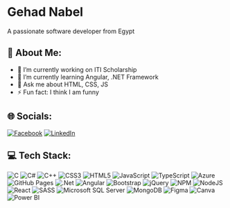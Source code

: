 # Gehad Nabel

A passionate software developer from Egypt

## 💫 About Me:
- 🔭 I’m currently working on ITI Scholarship
- 🌱 I’m currently learning Angular, .NET Framework
- 💬 Ask me about HTML, CSS, JS
- ⚡ Fun fact: I think I am funny

## 🌐 Socials:
[![Facebook](https://img.shields.io/badge/Facebook-%231877F2.svg?style=flat&logo=facebook&logoColor=white)](https://facebook.com/yourprofile)
[![LinkedIn](https://img.shields.io/badge/LinkedIn-%230077B5.svg?style=flat&logo=linkedin&logoColor=white)](https://linkedin.com/in/yourprofile)

## 💻 Tech Stack:
![C](https://img.shields.io/badge/c-%23239120.svg?style=flat&logo=csharp&logoColor=white)
![C#](https://img.shields.io/badge/c%23-%23239120.svg?style=flat&logo=csharp&logoColor=white)
![C++](https://img.shields.io/badge/c++-%2300599C.svg?style=flat&logo=cplusplus&logoColor=white)
![CSS3](https://img.shields.io/badge/css3-%231572B6.svg?style=flat&logo=css3&logoColor=white)
![HTML5](https://img.shields.io/badge/html5-%23E34F26.svg?style=flat&logo=html5&logoColor=white)
![JavaScript](https://img.shields.io/badge/javascript-%23F7DF1E.svg?style=flat&logo=javascript&logoColor=black)
![TypeScript](https://img.shields.io/badge/typescript-%23007ACC.svg?style=flat&logo=typescript&logoColor=white)
![Azure](https://img.shields.io/badge/azure-%230072C6.svg?style=flat&logo=microsoftazure&logoColor=white)
![GitHub Pages](https://img.shields.io/badge/github%20pages-%23327FC7.svg?style=flat&logo=github&logoColor=white)
![.Net](https://img.shields.io/badge/.net-%23512BD4.svg?style=flat&logo=dotnet&logoColor=white)
![Angular](https://img.shields.io/badge/angular-%23DD0031.svg?style=flat&logo=angular&logoColor=white)
![Bootstrap](https://img.shields.io/badge/bootstrap-%23563D7C.svg?style=flat&logo=bootstrap&logoColor=white)
![jQuery](https://img.shields.io/badge/jquery-%230769AD.svg?style=flat&logo=jquery&logoColor=white)
![NPM](https://img.shields.io/badge/npm-%23CB3837.svg?style=flat&logo=npm&logoColor=white)
![NodeJS](https://img.shields.io/badge/node.js-%2343853D.svg?style=flat&logo=node-dot-js&logoColor=white)
![React](https://img.shields.io/badge/react-%2320232a.svg?style=flat&logo=react&logoColor=%2361DAFB)
![SASS](https://img.shields.io/badge/sass-%23CC6699.svg?style=flat&logo=sass&logoColor=white)
![Microsoft SQL Server](https://img.shields.io/badge/Microsoft%20SQL%20Server-CC2927?style=flat&logo=microsoft%20sql%20server&logoColor=white)
![MongoDB](https://img.shields.io/badge/mongodb-%234ea94b.svg?style=flat&logo=mongodb&logoColor=white)
![Figma](https://img.shields.io/badge/figma-%23F24E1E.svg?style=flat&logo=figma&logoColor=white)
![Canva](https://img.shields.io/badge/Canva-%2300C4CC.svg?style=flat&logo=Canva&logoColor=white)
![Power BI](https://img.shields.io/badge/Power%20BI-F2C811?style=flat&logo=Power%20BI&logoColor=white)

